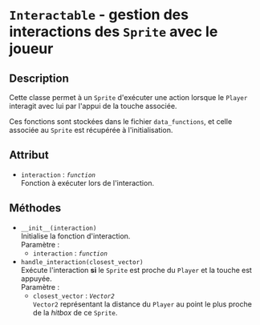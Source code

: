 # `Interactable` - gestion des interactions des `Sprite` avec le joueur
## Description
Cette classe permet à un `Sprite` d'exécuter une action lorsque le `Player` interagit avec lui par l'appui de la touche associée.

Ces fonctions sont stockées dans le fichier `data_functions`, et celle associée au `Sprite` est récupérée à l'initialisation.
## Attribut
- `interaction` : *`function`* \
  Fonction à exécuter lors de l'interaction.

## Méthodes
- `__init__(interaction)` \
  Initialise la fonction d'interaction. \
  Paramètre :
  * `interaction` : *`function`*
- `handle_interaction(closest_vector)` \
  Exécute l'interaction **si** le `Sprite` est proche du `Player` et la touche est appuyée. \
  Paramètre :
  * `closest_vector` : *`Vector2`* \
    `Vector2` représentant la distance du `Player` au point le plus proche de la *hitbox* de ce `Sprite`.